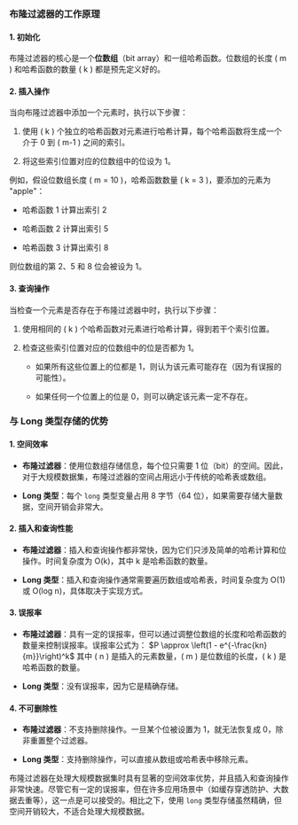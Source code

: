 ### 布隆过滤器的工作原理

#### 1. 初始化

布隆过滤器的核心是一个**位数组**（bit array）和一组哈希函数。位数组的长度 ( m ) 和哈希函数的数量 ( k ) 都是预先定义好的。

#### 2. 插入操作

当向布隆过滤器中添加一个元素时，执行以下步骤：

1. 使用 ( k ) 个独立的哈希函数对元素进行哈希计算，每个哈希函数将生成一个介于 0 到 ( m-1 ) 之间的索引。

2. 将这些索引位置对应的位数组中的位设为 1。

例如，假设位数组长度 ( m = 10 )，哈希函数数量 ( k = 3 )，要添加的元素为 "apple"：

- 哈希函数 1 计算出索引 2

- 哈希函数 2 计算出索引 5

- 哈希函数 3 计算出索引 8

则位数组的第 2、5 和 8 位会被设为 1。

#### 3. 查询操作

当检查一个元素是否存在于布隆过滤器中时，执行以下步骤：

1. 使用相同的 ( k ) 个哈希函数对元素进行哈希计算，得到若干个索引位置。

2. 检查这些索引位置对应的位数组中的位是否都为 1。

    - 如果所有这些位置上的位都是 1，则认为该元素可能存在（因为有误报的可能性）。

    - 如果任何一个位置上的位是 0，则可以确定该元素一定不存在。

### 与 Long 类型存储的优势

#### 1. 空间效率

- **布隆过滤器**：使用位数组存储信息，每个位只需要 1 位（bit）的空间。因此，对于大规模数据集，布隆过滤器的空间占用远小于传统的哈希表或数组。

- **Long 类型**：每个 `long` 类型变量占用 8 字节（64 位），如果需要存储大量数据，空间开销会非常大。

#### 2. 插入和查询性能

- **布隆过滤器**：插入和查询操作都非常快，因为它们只涉及简单的哈希计算和位操作。时间复杂度为 O(k)，其中 k 是哈希函数的数量。

- **Long 类型**：插入和查询操作通常需要遍历数组或哈希表，时间复杂度为 O(1) 或 O(log n)，具体取决于实现方式。

#### 3. 误报率

- **布隆过滤器**：具有一定的误报率，但可以通过调整位数组的长度和哈希函数的数量来控制误报率。误报率公式为：
$P \approx \left(1 - e^{-\frac{kn}{m}}\right)^k$
其中 ( n ) 是插入的元素数量，( m ) 是位数组的长度，( k ) 是哈希函数的数量。

- **Long 类型**：没有误报率，因为它是精确存储。

#### 4. 不可删除性

- **布隆过滤器**：不支持删除操作。一旦某个位被设置为 1，就无法恢复成 0，除非重置整个过滤器。

- **Long 类型**：支持删除操作，可以直接从数组或哈希表中移除元素。

布隆过滤器在处理大规模数据集时具有显著的空间效率优势，并且插入和查询操作非常快速。尽管它有一定的误报率，但在许多应用场景中（如缓存穿透防护、大数据去重等），这一点是可以接受的。相比之下，使用 `long` 类型存储虽然精确，但空间开销较大，不适合处理大规模数据。

